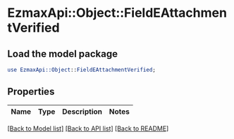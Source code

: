 # EzmaxApi::Object::FieldEAttachmentVerified

## Load the model package
```perl
use EzmaxApi::Object::FieldEAttachmentVerified;
```

## Properties
Name | Type | Description | Notes
------------ | ------------- | ------------- | -------------

[[Back to Model list]](../README.md#documentation-for-models) [[Back to API list]](../README.md#documentation-for-api-endpoints) [[Back to README]](../README.md)


